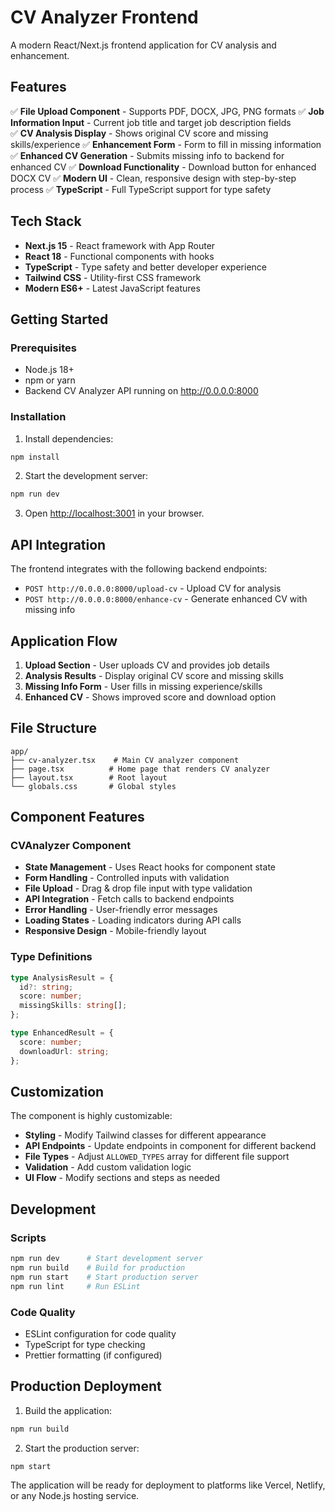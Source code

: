 # CV Analyzer Frontend

A modern React/Next.js frontend application for CV analysis and enhancement.

## Features

✅ **File Upload Component** - Supports PDF, DOCX, JPG, PNG formats
✅ **Job Information Input** - Current job title and target job description fields  
✅ **CV Analysis Display** - Shows original CV score and missing skills/experience
✅ **Enhancement Form** - Form to fill in missing information
✅ **Enhanced CV Generation** - Submits missing info to backend for enhanced CV
✅ **Download Functionality** - Download button for enhanced DOCX CV
✅ **Modern UI** - Clean, responsive design with step-by-step process
✅ **TypeScript** - Full TypeScript support for type safety

## Tech Stack

- **Next.js 15** - React framework with App Router
- **React 18** - Functional components with hooks
- **TypeScript** - Type safety and better developer experience
- **Tailwind CSS** - Utility-first CSS framework
- **Modern ES6+** - Latest JavaScript features

## Getting Started

### Prerequisites

- Node.js 18+ 
- npm or yarn
- Backend CV Analyzer API running on http://0.0.0.0:8000

### Installation

1. Install dependencies:
```bash
npm install
```

2. Start the development server:
```bash
npm run dev
```

3. Open [http://localhost:3001](http://localhost:3001) in your browser.

## API Integration

The frontend integrates with the following backend endpoints:

- `POST http://0.0.0.0:8000/upload-cv` - Upload CV for analysis
- `POST http://0.0.0.0:8000/enhance-cv` - Generate enhanced CV with missing info

## Application Flow

1. **Upload Section** - User uploads CV and provides job details
2. **Analysis Results** - Display original CV score and missing skills  
3. **Missing Info Form** - User fills in missing experience/skills
4. **Enhanced CV** - Shows improved score and download option

## File Structure

```
app/
├── cv-analyzer.tsx    # Main CV analyzer component
├── page.tsx          # Home page that renders CV analyzer
├── layout.tsx        # Root layout
└── globals.css       # Global styles
```

## Component Features

### CVAnalyzer Component

- **State Management** - Uses React hooks for component state
- **Form Handling** - Controlled inputs with validation
- **File Upload** - Drag & drop file input with type validation  
- **API Integration** - Fetch calls to backend endpoints
- **Error Handling** - User-friendly error messages
- **Loading States** - Loading indicators during API calls
- **Responsive Design** - Mobile-friendly layout

### Type Definitions

```typescript
type AnalysisResult = {
  id?: string;
  score: number;
  missingSkills: string[];
};

type EnhancedResult = {
  score: number;
  downloadUrl: string;
};
```

## Customization

The component is highly customizable:

- **Styling** - Modify Tailwind classes for different appearance
- **API Endpoints** - Update endpoints in component for different backend
- **File Types** - Adjust `ALLOWED_TYPES` array for different file support
- **Validation** - Add custom validation logic
- **UI Flow** - Modify sections and steps as needed

## Development

### Scripts

```bash
npm run dev      # Start development server
npm run build    # Build for production
npm run start    # Start production server
npm run lint     # Run ESLint
```

### Code Quality

- ESLint configuration for code quality
- TypeScript for type checking
- Prettier formatting (if configured)

## Production Deployment

1. Build the application:
```bash
npm run build
```

2. Start the production server:
```bash
npm start
```

The application will be ready for deployment to platforms like Vercel, Netlify, or any Node.js hosting service.
